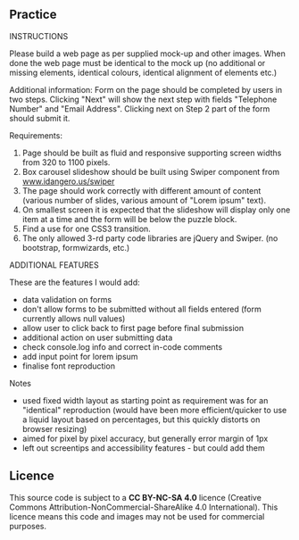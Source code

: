 ## Practice 

INSTRUCTIONS

Please build a web page as per supplied mock-up and other images. When done the web page must be identical to the mock up (no additional or missing elements, identical colours, identical alignment of elements etc.)

Additional information:
Form on the page should be completed by users in two steps. Clicking "Next" will show the next step with fields "Telephone Number" and "Email Address". Clicking next on Step 2 part of the form should submit it.

Requirements:
1. Page should be built as fluid and responsive supporting screen widths from 320 to 1100 pixels.
2. Box carousel slideshow should be built using Swiper component from www.idangero.us/swiper
3. The page should work correctly with different amount of content (various number of slides, various amount of "Lorem ipsum" text).
4. On smallest screen it is expected that the slideshow will display only one item at a time and the form will be below the puzzle block.
5. Find a use for one CSS3 transition.
6. The only allowed 3-rd party code libraries are jQuery and Swiper. (no bootstrap, formwizards, etc.)

ADDITIONAL FEATURES

These are the features I would add:
- data validation on forms
- don't allow forms to be submitted without all fields entered (form currently allows null values)
- allow user to click back to first page before final submission
- additional action on user submitting data
- check console.log info and correct in-code comments
- add input point for lorem ipsum
- finalise font reproduction

Notes
- used fixed width layout as starting point as requirement was for an "identical" reproduction (would have been more efficient/quicker to use a liquid layout based on percentages, but this quickly distorts on browser resizing)
- aimed for pixel by pixel accuracy, but generally error margin of 1px
- left out screentips and accessibility features - but could add them

## Licence

This source code is subject to a **CC BY-NC-SA 4.0** licence (Creative Commons Attribution-NonCommercial-ShareAlike 4.0 International). This licence means this code and images may not be used for commercial purposes.
